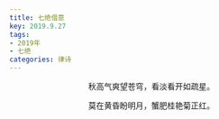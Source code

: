 ```yaml
---
title: 七绝借意
key: 2019.9.27
tags: 
- 2019年 
- 七绝
categories: 律诗
---
```


<p align="center">秋高气爽望苍穹，看淡看开如疏星。
</p>
<p align="center">莫在黄昏盼明月，蟹肥桂艳菊正红。
</p>
